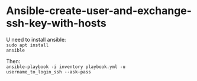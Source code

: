 # Ansible-create-user-and-exchange-ssh-key-with-hosts

U need to install ansible:</br>
<code>sudo apt install ansible</code>

Then:</br>
<code>ansible-playbook -i inventory playbook.yml -u username_to_login_ssh --ask-pass</code>
